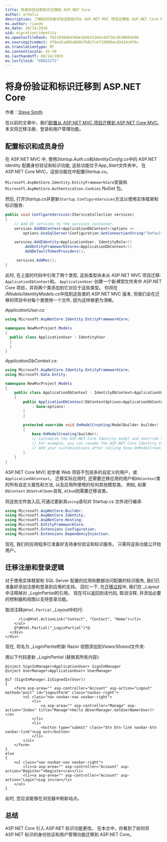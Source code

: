 ```yaml
---
title: 将身份验证和标识迁移到 ASP.NET Core
author: ardalis
description: 了解如何将身份验证和标识从 ASP.NET MVC 项目迁移到 ASP.NET Core MVC 项目。
ms.author: riande
ms.date: 10/14/2016
uid: migration/identity
ms.openlocfilehash: f821930dbd36de18db31104cddf34c563009a506
ms.sourcegitcommit: 476ea5ad86a680b7b017c6f32098acd3414c0f6c
ms.translationtype: MT
ms.contentlocale: zh-CN
ms.lasthandoff: 08/14/2019
ms.locfileid: "69022272"
---
```

# <a name="migrate-authentication-and-identity-to-aspnet-core"></a>将身份验证和标识迁移到 ASP.NET Core

作者：[Steve Smith](https://ardalis.com/)

在以前的文章中，我们[配置从 ASP.NET MVC 项目迁移到 ASP.NET Core MVC](xref:migration/configuration)。 本文将迁移注册、登录和用户管理功能。

## <a name="configure-identity-and-membership"></a>配置标识和成员身份

在 ASP.NET MVC 中, 使用*Startup.Auth.cs*和*IdentityConfig.cs*中的 ASP.NET Identity 配置身份验证和标识功能, 这些功能位于*App_Start*文件夹中。 在 ASP.NET Core MVC，这些功能在中配置*Startup.cs*。

`Microsoft.AspNetCore.Identity.EntityFrameworkCore`安装和`Microsoft.AspNetCore.Authentication.Cookies` NuGet 包。

然后, 打开*Startup.cs*并更新`Startup.ConfigureServices`方法以使用实体框架和标识服务:

```csharp
public void ConfigureServices(IServiceCollection services)
{
    // Add EF services to the services container.
    services.AddDbContext<ApplicationDbContext>(options =>
        options.UseSqlServer(Configuration.GetConnectionString("DefaultConnection")));

    services.AddIdentity<ApplicationUser, IdentityRole>()
        .AddEntityFrameworkStores<ApplicationDbContext>()
        .AddDefaultTokenProviders();

     services.AddMvc();
}
```

此时, 在上面的代码中引用了两个类型, 这些类型尚未从 ASP.NET MVC 项目迁移: `ApplicationDbContext`和。 `ApplicationUser` 创建一个新*模型*文件夹中 ASP.NET Core 项目，并将两个类添加到它对应于这些类型。 你将在 */Models/IdentityModels.cs*中找到这些类的 ASP.NET MVC 版本, 但我们会在迁移的项目中对每个类使用一个文件, 因为这样做更为清晰。

*ApplicationUser.cs*:

```csharp
using Microsoft.AspNetCore.Identity.EntityFrameworkCore;

namespace NewMvcProject.Models
{
  public class ApplicationUser : IdentityUser
  {
  }
}
```

*ApplicationDbContext.cs*:

```csharp
using Microsoft.AspNetCore.Identity.EntityFrameworkCore;
using Microsoft.Data.Entity;

namespace NewMvcProject.Models
{
    public class ApplicationDbContext : IdentityDbContext<ApplicationUser>
    {
        public ApplicationDbContext(DbContextOptions<ApplicationDbContext> options)
            : base(options)
        {
        }

        protected override void OnModelCreating(ModelBuilder builder)
        {
            base.OnModelCreating(builder);
            // Customize the ASP.NET Core Identity model and override the defaults if needed.
            // For example, you can rename the ASP.NET Core Identity table names and more.
            // Add your customizations after calling base.OnModelCreating(builder);
        }
    }
}
```

ASP.NET Core MVC 初学者 Web 项目不包括多的自定义的用户，或`ApplicationDbContext`。 迁移实际应用时, 还需要迁移应用的用户和`DbContext`类的所有自定义属性和方法, 以及应用所使用的任何其他模型类。 例如, 如果`DbContext` `DbSet<Album>`具有, `Album`则需要迁移该类。

将这些文件放入后,可通过更新其`using`语句对 Startup.cs 文件进行编译:

```csharp
using Microsoft.AspNetCore.Builder;
using Microsoft.AspNetCore.Identity;
using Microsoft.AspNetCore.Hosting;
using Microsoft.EntityFrameworkCore;
using Microsoft.Extensions.Configuration;
using Microsoft.Extensions.DependencyInjection;
```

现在, 我们的应用程序已准备好支持身份验证和标识服务。 只需将这些功能公开给用户。

## <a name="migrate-registration-and-login-logic"></a>迁移注册和登录逻辑

对于使用实体框架和 SQL Server 配置的应用和数据访问配置的标识服务, 我们已准备好添加注册和登录到应用的支持。 回忆一下, 在[迁移过程](xref:migration/mvc#migrate-the-layout-file)中, 我们在 *_Layout*中注释掉对 *_LoginPartial*的引用。 现在可以返回到该代码, 取消注释, 并添加必要的控制器和视图以支持登录功能。

取消注释`@Html.Partial` *_Layout*中的行:

```cshtml
      <li>@Html.ActionLink("Contact", "Contact", "Home")</li>
    </ul>
    @*@Html.Partial("_LoginPartial")*@
  </div>
</div>
```

现在, 将名为 *_LoginPartial*的新 Razor 视图添加到*Views/Shared*文件夹:

用以下代码更新 *_LoginPartial* (替换其所有内容):

```cshtml
@inject SignInManager<ApplicationUser> SignInManager
@inject UserManager<ApplicationUser> UserManager

@if (SignInManager.IsSignedIn(User))
{
    <form asp-area="" asp-controller="Account" asp-action="Logout" method="post" id="logoutForm" class="navbar-right">
        <ul class="nav navbar-nav navbar-right">
            <li>
                <a asp-area="" asp-controller="Manage" asp-action="Index" title="Manage">Hello @UserManager.GetUserName(User)!</a>
            </li>
            <li>
                <button type="submit" class="btn btn-link navbar-btn navbar-link">Log out</button>
            </li>
        </ul>
    </form>
}
else
{
    <ul class="nav navbar-nav navbar-right">
        <li><a asp-area="" asp-controller="Account" asp-action="Register">Register</a></li>
        <li><a asp-area="" asp-controller="Account" asp-action="Login">Log in</a></li>
    </ul>
}
```

此时, 您应该能够在浏览器中刷新站点。

## <a name="summary"></a>总结

ASP.NET Core 引入 ASP.NET 标识功能更改。 在本文中，你看到了如何将 ASP.NET 标识的身份验证和用户管理功能迁移到 ASP.NET Core。
